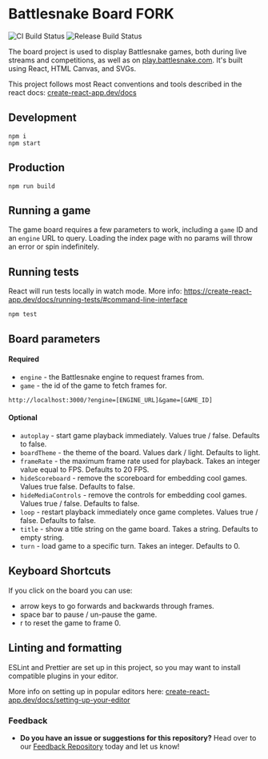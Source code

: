 # Battlesnake Board FORK
![CI Build Status](https://github.com/BattlesnakeOfficial/board/actions/workflows/ci.yml/badge.svg)  ![Release Build Status](https://github.com/BattlesnakeOfficial/board/actions/workflows/release.yml/badge.svg)

The board project is used to display Battlesnake games, both during live streams and competitions, as well as on [play.battlesnake.com](https://play.battlesnake.com/). It's built using React, HTML Canvas, and SVGs.

This project follows most React conventions and tools described in the react docs: [create-react-app.dev/docs](https://create-react-app.dev/docs/getting-started)

## Development

```shell
npm i
npm start
```

## Production

```shell
npm run build
```

## Running a game

The game board requires a few parameters to work, including a `game` ID and an `engine` URL to query. Loading the index page with no params will throw an error or spin indefinitely.

## Running tests

React will run tests locally in watch mode. More info: https://create-react-app.dev/docs/running-tests/#command-line-interface
```shell
npm test
```

## Board parameters

#### Required
- `engine` - the Battlesnake engine to request frames from.
- `game` - the id of the game to fetch frames for.

```text
http://localhost:3000/?engine=[ENGINE_URL]&game=[GAME_ID]
```

#### Optional
- `autoplay` - start game playback immediately. Values true / false. Defaults to false.
- `boardTheme` - the theme of the board. Values dark / light. Defaults to light.
- `frameRate` - the maximum frame rate used for playback. Takes an integer value equal to FPS. Defaults to 20 FPS.
- `hideScoreboard` - remove the scoreboard for embedding cool games. Values true false. Defaults to false.
- `hideMediaControls` - remove the controls for embedding cool games. Values true / false. Defaults to false.
- `loop` - restart playback immediately once game completes. Values true / false. Defaults to false.
- `title` - show a title string on the game board. Takes a string. Defaults to empty string.
- `turn` - load game to a specific turn. Takes an integer. Defaults to 0.

## Keyboard Shortcuts

If you click on the board you can use:

- arrow keys to go forwards and backwards through frames.
- space bar to pause / un-pause the game.
- r to reset the game to frame 0.

## Linting and formatting

ESLint and Prettier are set up in this project, so you may want to install compatible plugins in your editor.

More info on setting up in popular editors here: [create-react-app.dev/docs/setting-up-your-editor](https://create-react-app.dev/docs/setting-up-your-editor#displaying-lint-output-in-the-editor)

### Feedback

* **Do you have an issue or suggestions for this repository?** Head over to our [Feedback Repository](https://play.battlesnake.com/feedback) today and let us know!
